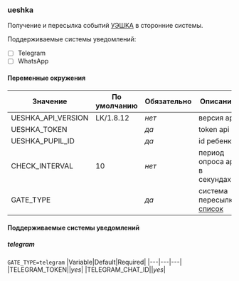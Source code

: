 ### ueshka

Получение и пересылка событий [УЭШКА](https://ueshka.ru/) в сторонние системы.

Поддерживаемые системы уведомлений:
- [ ] Telegram
- [ ] WhatsApp

#### Переменные окружения
|Значение|По умолчанию|Обязательно|Описания|
|---|---|---|---|
|UESHKA_API_VERSION|LK/1.8.12|_нет_|версия api|
|UESHKA_TOKEN||_да_|token api|
|UESHKA_PUPIL_ID||_да_|id ребенка|
|CHECK_INTERVAL|10|_нет_|период опроса api в секундах|
|GATE_TYPE||_да_|система пересылки [список](https://github.com/DesSolo/ueshka#gate-types)|

#### Поддерживаемые системы уведомлений

##### telegram
`GATE_TYPE=telegram`
|Variable|Default|Required|
|---|---|---|
|TELEGRAM_TOKEN||_yes_|
|TELEGRAM_CHAT_ID||_yes_|